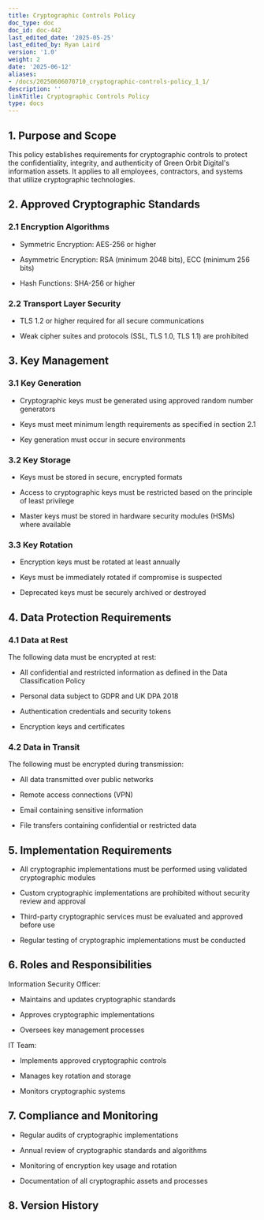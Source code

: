 ```yaml
---
title: Cryptographic Controls Policy
doc_type: doc
doc_id: doc-442
last_edited_date: '2025-05-25'
last_edited_by: Ryan Laird
version: '1.0'
weight: 2
date: '2025-06-12'
aliases:
- /docs/20250606070710_cryptographic-controls-policy_1_1/
description: ''
linkTitle: Cryptographic Controls Policy
type: docs
---
```


<!-- Unsupported block type: table_of_contents -->

## 1. Purpose and Scope

This policy establishes requirements for cryptographic controls to protect the confidentiality, integrity, and authenticity of Green Orbit Digital's information assets. It applies to all employees, contractors, and systems that utilize cryptographic technologies.

## 2. Approved Cryptographic Standards

### 2.1 Encryption Algorithms

- Symmetric Encryption: AES-256 or higher

- Asymmetric Encryption: RSA (minimum 2048 bits), ECC (minimum 256 bits)

- Hash Functions: SHA-256 or higher

### 2.2 Transport Layer Security

- TLS 1.2 or higher required for all secure communications

- Weak cipher suites and protocols (SSL, TLS 1.0, TLS 1.1) are prohibited

## 3. Key Management

### 3.1 Key Generation

- Cryptographic keys must be generated using approved random number generators

- Keys must meet minimum length requirements as specified in section 2.1

- Key generation must occur in secure environments

### 3.2 Key Storage

- Keys must be stored in secure, encrypted formats

- Access to cryptographic keys must be restricted based on the principle of least privilege

- Master keys must be stored in hardware security modules (HSMs) where available

### 3.3 Key Rotation

- Encryption keys must be rotated at least annually

- Keys must be immediately rotated if compromise is suspected

- Deprecated keys must be securely archived or destroyed

## 4. Data Protection Requirements

### 4.1 Data at Rest

The following data must be encrypted at rest:

- All confidential and restricted information as defined in the Data Classification Policy

- Personal data subject to GDPR and UK DPA 2018

- Authentication credentials and security tokens

- Encryption keys and certificates

### 4.2 Data in Transit

The following must be encrypted during transmission:

- All data transmitted over public networks

- Remote access connections (VPN)

- Email containing sensitive information

- File transfers containing confidential or restricted data

## 5. Implementation Requirements

- All cryptographic implementations must be performed using validated cryptographic modules

- Custom cryptographic implementations are prohibited without security review and approval

- Third-party cryptographic services must be evaluated and approved before use

- Regular testing of cryptographic implementations must be conducted

## 6. Roles and Responsibilities

Information Security Officer:

- Maintains and updates cryptographic standards

- Approves cryptographic implementations

- Oversees key management processes

IT Team:

- Implements approved cryptographic controls

- Manages key rotation and storage

- Monitors cryptographic systems

## 7. Compliance and Monitoring

- Regular audits of cryptographic implementations

- Annual review of cryptographic standards and algorithms

- Monitoring of encryption key usage and rotation

- Documentation of all cryptographic assets and processes

## 8. Version History

<!-- Unsupported block type: table -->
